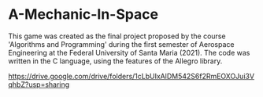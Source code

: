 # A-Mechanic-In-Space

This game was created as the final project proposed by the course 'Algorithms and Programming' during the first semester of Aerospace Engineering at the Federal University of Santa Maria (2021). The code was written in the C language, using the features of the Allegro library.

https://drive.google.com/drive/folders/1cLbUIxAlDM542S6f2RmEOXOJui3VqhbZ?usp=sharing
